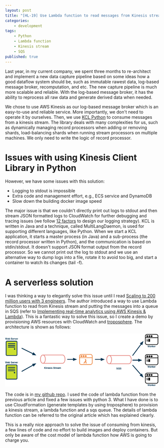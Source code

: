 ```yaml
---
layout: post
title: "[HL-19] Use Lambda function to read messages from Kinesis stream"
categories: 
    - development
tags: 
    - Python
    - Lambda function
    - Kinesis stream
    - SQS
published: true
---
```


Last year, in my current company, we spent three months to re-architect and implement a new data capture pipeline based on some ideas how a good dataflow system should be, such as immutable rawest data, log-based message broker, recomputation, and etc. The new capture pipeline is much more scalable and reliable. With the log-based message broker, it has the ability to reprocess all raw data and generate derived data when needed. 

We chose to use AWS Kinesis as our log-based message broker which is an easy-to-use and reliable service. More importantly, we don't need to operate it by ourselves. Then, we use [KCL Python](https://github.com/awslabs/amazon-kinesis-client-python) to consume messages from a kinesis stream. The library deals with many complexities for us, such as dynamically managing record processors when adding or removing shards, load-balancing shards when running stream processors on multiple machines. We only need to write the logic of record processor. 

# Issues with using Kinesis Client Library in Python

However, we have some issues with this solution: 

* Logging to stdout is impossible
* Extra code and management effort, e.g., ECS service and DynamoDB
* Slow down the building docker image speed

The major issue is that we couldn't directly print out logs to stdout and then stream JSON formatted logs to CloudWatch for further debugging and tracing issues (we follow [12 factors](https://12factor.net/) to design our logging strategy).  KCL is written in Java and a technique, called MultiLangDaemon, is used for supporting different languages, like Python. When we start a KCL application, it starts a master process (in Java) and a sub-process (the record processor written in Python), and the communication is based on stdin/stdout. It doesn't support JSON format output from the record processor. So we cannot print out the log to stdout and we use an alternative way to dump logs into a file, rotate it to avoid too big, and start a container to watch its changes (tail -f). 

# A serverless solution 

I was thinking a way to elegantly solve this issue until I read [Scaling to 200 million users with 3 engineers](https://stackshare.io/dubsmash/dubsmash-scaling-to-200-million-users-with-3-engineers). The author introduced a way to use Lambda function to read from Kinesis stream and putting the messages into a queue in SQS (refer to [Implementing real-time analytics using AWS Kinesis & Lambda](https://engineering.dubsmash.com/implementing-real-time-analytics-using-aws-kinesis-lambda-1ea56f10e473)). This is a fantastic way to solve this issue, so I create a demo by provisioning AWS resources with CloudWatch and [troposphere](https://github.com/cloudtools/troposphere). The architecture is shown as follows: 

![](/assets/img/hl-19-lambda-kinesis-sqs.png)

The code is in [my github repo](https://github.com/HengfengLi/kinesis-lambda-sqs-demo). I used the code of lambda function from the previous article and fixed a few issues with python 3. What I have done is to use CloudFormation (generate templates by using troposphere) to provision a kinesis stream, a lambda function and a sqs queue. The details of lambda function can be referred to the original article which has explained clearly. 

This is a really nice approach to solve the issue of consuming from kinesis, a few lines of code and no effort to build images and deploy containers. But only be aware of the cost model of lambda function how AWS is going to charge you. 
